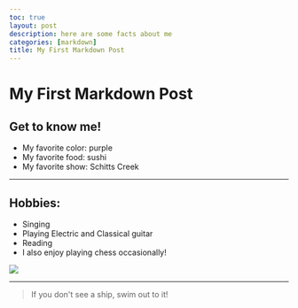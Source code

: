 ```yaml
---
toc: true
layout: post
description: here are some facts about me
categories: [markdown]
title: My First Markdown Post
---
```

# My First Markdown Post

## Get to know me!
- My favorite color: purple 
- My favorite food: sushi 
- My favorite show: Schitts Creek

---

## Hobbies:
- Singing 
- Playing Electric and Classical guitar 
- Reading
- I also enjoy playing chess occasionally!

![](https://upload.wikimedia.org/wikipedia/commons/7/71/ChessPawnSpecialMoves.gif)

---

> If you don't see a ship, swim out to it!



